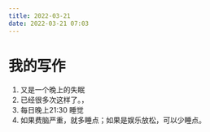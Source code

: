 ```yaml
---
title: 2022-03-21
date: 2022-03-21 07:03
---
```


# 我的写作
1. 又是一个晚上的失眠
2. 已经很多次这样了。，
3. 每日晚上21:30 睡觉
4. 如果费脑严重，就多睡点；如果是娱乐放松，可以少睡点。